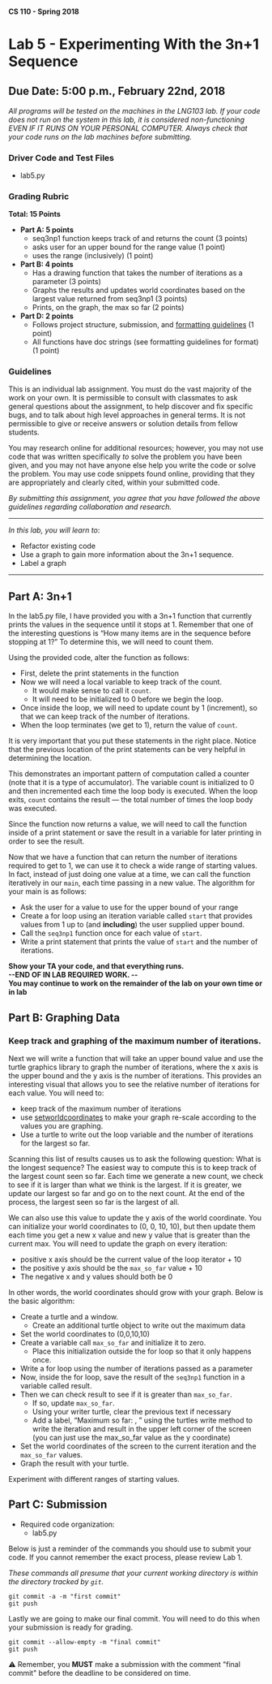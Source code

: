 #### CS 110 - Spring 2018
# Lab 5 - Experimenting With the 3n+1 Sequence
## Due Date: 5:00 p.m., February 22nd, 2018

*All programs will be tested on the machines in the LNG103 lab. If your code does not run on the system in this lab, it is considered non-functioning EVEN IF IT RUNS ON YOUR PERSONAL COMPUTER. Always check that your code runs on the lab machines before submitting.*

### Driver Code and Test Files

* lab5.py

### Grading Rubric

__Total: 15 Points__
* __Part A: 5 points__
    * seq3np1 function keeps track of and returns the count (3 points)
    * asks user for an upper bound for the range value (1 point)
    * uses the range (inclusively) (1 point)
* __Part B: 4 points__
    * Has a drawing function that takes the number of iterations as a parameter (3 points)
    * Graphs the results and updates world coordinates based on the largest value returned from seq3np1 (3 points)
    * Prints, on the graph, the max so far  (2 points)
* __Part D: 2 points__
    * Follows project structure, submission, and [formatting guidelines](https://docs.google.com/document/d/1RU9bHsJhc4wecOXelXF5uUjcNTce4f2I0-09kJKvRvk/) (1 point)
    * All functions have doc strings (see formatting guidelines for format) (1 point)

### Guidelines

This is an individual lab assignment. You must do the vast majority of the work on your own. It is permissible to consult with classmates to ask general questions about the assignment, to help discover and fix specific bugs, and to talk about high level approaches in general terms. It is not permissible to give or receive answers or solution details from fellow students.

You may research online for additional resources; however, you may not use code that was written specifically *to* solve the problem you have been given, and you may not have anyone else help you write the code or solve the problem. You may use code snippets found online, providing that they are appropriately and clearly cited, within your submitted code.

*By submitting this assignment, you agree that you have followed the above guidelines regarding collaboration and research.*

***

_In this lab, you will learn to_:
* Refactor existing code
* Use a graph to gain more information about the 3n+1 sequence.
* Label a graph
________________


## Part A: 3n+1

In the lab5.py file, I have provided you with a 3n+1 function that currently prints the values in the sequence until it stops at 1. Remember that one of the interesting questions is “How many items are in the sequence before stopping at 1?” To determine this, we will need to count them.

Using the provided code, alter the function as follows:
* First, delete the print statements in the function
* Now we will need a local variable to keep track of the count.
    * It would make sense to call it `count`.
    * It will need to be initialized to 0 before we begin the loop.
* Once inside the loop, we will need to update count by 1 (increment), so that we can keep track of the number of iterations.
* When the loop terminates (we get to 1), return the value of `count`.

It is very important that you put these statements in the right place. Notice that the previous location of the print statements can be very helpful in determining the location.

This demonstrates an important pattern of computation called a counter (note that it is a type of accumulator). The variable count is initialized to 0 and then incremented each time the loop body is executed. When the loop exits, `count` contains the result — the total number of times the loop body was executed.

Since the function now returns a value, we will need to call the function inside of a print statement or save the result in a variable for later printing in order to see the result.

Now that we have a function that can return the number of iterations required to get to 1, we can use it to check a wide range of starting values. In fact, instead of just doing one value at a time, we can call the function iteratively in our `main`, each time passing in a new value. The algorithm for your main is as follows:
* Ask the user for a value to use for the upper bound of your range
* Create a for loop using an iteration variable called `start` that provides values from 1 up to (and __including__) the user supplied upper bound.
* Call the `seq3np1` function once for each value of `start`.
* Write a print statement that prints the value of `start` and the number of iterations.

__Show your TA your code, and that everything runs.__<br>
__--END OF IN LAB REQUIRED WORK. --__<br>
__You may continue to work on the remainder of the lab on your own time or in lab__

## Part B: Graphing Data

### Keep track and graphing of the maximum number of iterations.
Next we will write a function that will take an upper bound value and use the turtle graphics library to graph the number of iterations, where the x axis is the upper bound and the y axis is the number of iterations. This provides an interesting visual that allows you to see the relative number of iterations for each value. You will need to:

* keep track of the maximum number of iterations
* use [setworldcoordinates](https://docs.python.org/3.6/library/turtle.html#turtle.setworldcoordinates) to make your graph re-scale according to the values you are graphing.
* Use a turtle to write out the loop variable and the number of iterations for the largest so far.

Scanning this list of results causes us to ask the following question: What is the longest sequence? The easiest way to compute this is to keep track of the largest count seen so far. Each time we generate a new count, we check to see if it is larger than what we think is the largest. If it is greater, we update our largest so far and go on to the next count. At the end of the process, the largest seen so far is the largest of all.

We can also use this value to update the y axis of the world coordinate. You can initialize your world coordinates to (0, 0, 10, 10), but then update them each time you get a new x value and new y value that is greater than the current max. You will need to update the graph on every iteration:
* positive x axis should be the current value of the loop iterator + 10
* the positive y axis should be the `max_so_far` value + 10
* The negative x and y values should both be 0

In other words, the world coordinates should grow with your graph. Below is the basic algorithm:
* Create a turtle and a window.
    * Create an additional turtle object to write out the maximum data
* Set the world coordinates to (0,0,10,10)
* Create a variable call `max_so_far` and initialize it to zero.
    * Place this initialization outside the for loop so that it only happens once.
* Write a for loop using the number of iterations passed as a parameter
* Now, inside the for loop, save the result of the `seq3np1` function in a variable called result.
* Then we can check result to see if it is greater than `max_so_far`.
    * If so, update `max_so_far`.
    * Using your writer turtle, clear the previous text if necessary
    * Add a label, “Maximum so far: <iteration>, <result>” using the turtles write method to write the iteration and result in the upper left corner of the screen (you can just use the max_so_far value as the y coordinate)
* Set the world coordinates of the screen to the current iteration and the `max_so_far` values.
* Graph the result with your turtle.

Experiment with different ranges of starting values.

## Part C: Submission
* Required code organization:
   * lab5.py

Below is just a reminder of the commands you should use to submit your code. If you cannot remember the exact process, please review Lab 1.

*These commands all presume that your current working directory is within the directory tracked by `git`.*

```git
git commit -a -m "first commit"
git push
```
Lastly we are going to make our final commit. You will need to do this when your submission is ready for grading.

```shell
git commit --allow-empty -m "final commit"
git push
```

:warning: Remember, you __MUST__ make a submission with the comment "final commit" before the deadline to be considered on time.
